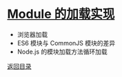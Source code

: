 # [Module 的加载实现](../../xmind/ES6.xmind)

+ 浏览器加载
+ ES6 模块与 CommonJS 模块的差异
+ Node.js 的模块加载方法循环加载

[返回目录](../../README.md)
